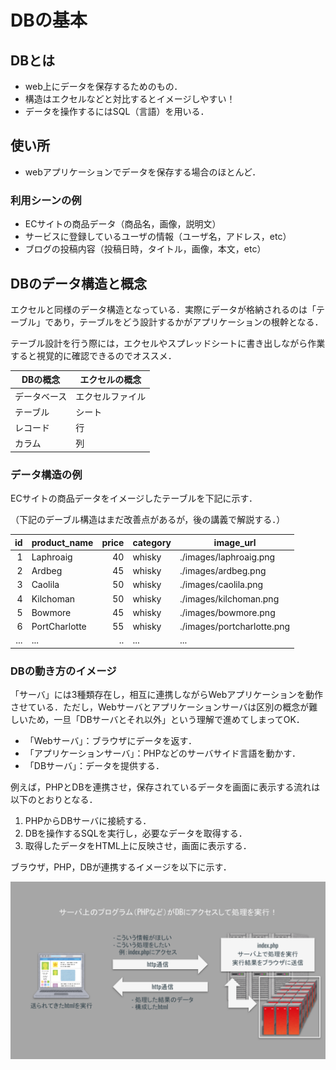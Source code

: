 # DBの基本

## DBとは

- web上にデータを保存するためのもの．
- 構造はエクセルなどと対比するとイメージしやすい！
- データを操作するにはSQL（言語）を用いる．

## 使い所

- webアプリケーションでデータを保存する場合のほとんど．

### 利用シーンの例

- ECサイトの商品データ（商品名，画像，説明文）
- サービスに登録しているユーザの情報（ユーザ名，アドレス，etc）
- ブログの投稿内容（投稿日時，タイトル，画像，本文，etc）

## DBのデータ構造と概念

エクセルと同様のデータ構造となっている．実際にデータが格納されるのは「テーブル」であり，テーブルをどう設計するかがアプリケーションの根幹となる．

テーブル設計を行う際には，エクセルやスプレッドシートに書き出しながら作業すると視覚的に確認できるのでオススメ．

|DBの概念|エクセルの概念|
|-|-|
|データベース|エクセルファイル|
|テーブル|シート|
|レコード|行|
|カラム|列|


### データ構造の例

ECサイトの商品データをイメージしたテーブルを下記に示す．

（下記のデーブル構造はまだ改善点があるが，後の講義で解説する．）

|id|product_name|price|category|image_url|
|-:|-|-:|-|-|
|1|Laphroaig|40|whisky|./images/laphroaig.png|
|2|Ardbeg|45|whisky|./images/ardbeg.png|
|3|Caolila|50|whisky|./images/caolila.png|
|4|Kilchoman|50|whisky|./images/kilchoman.png|
|5|Bowmore|45|whisky|./images/bowmore.png|
|6|PortCharlotte|55|whisky|./images/portcharlotte.png|
|...|...|..|...|...|

### DBの動き方のイメージ

「サーバ」には3種類存在し，相互に連携しながらWebアプリケーションを動作させている．ただし，Webサーバとアプリケーションサーバは区別の概念が難しいため，一旦「DBサーバとそれ以外」という理解で進めてしまってOK．

- 「Webサーバ」：ブラウザにデータを返す．
- 「アプリケーションサーバ」：PHPなどのサーバサイド言語を動かす．
- 「DBサーバ」：データを提供する．

例えば，PHPとDBを連携させ，保存されているデータを画面に表示する流れは以下のとおりとなる．

1. PHPからDBサーバに接続する．
2. DBを操作するSQLを実行し，必要なデータを取得する．
3. 取得したデータをHTML上に反映させ，画面に表示する．

ブラウザ，PHP，DBが連携するイメージを以下に示す．

![DBの動き方イメージ](./img/php_crud01_about-db.svg)